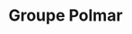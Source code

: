 ---
title: "Groupe Polmar"
url: /bieville-beuville/groupe-polmar-boulevard-du-suffolk/
shop: voiture
---